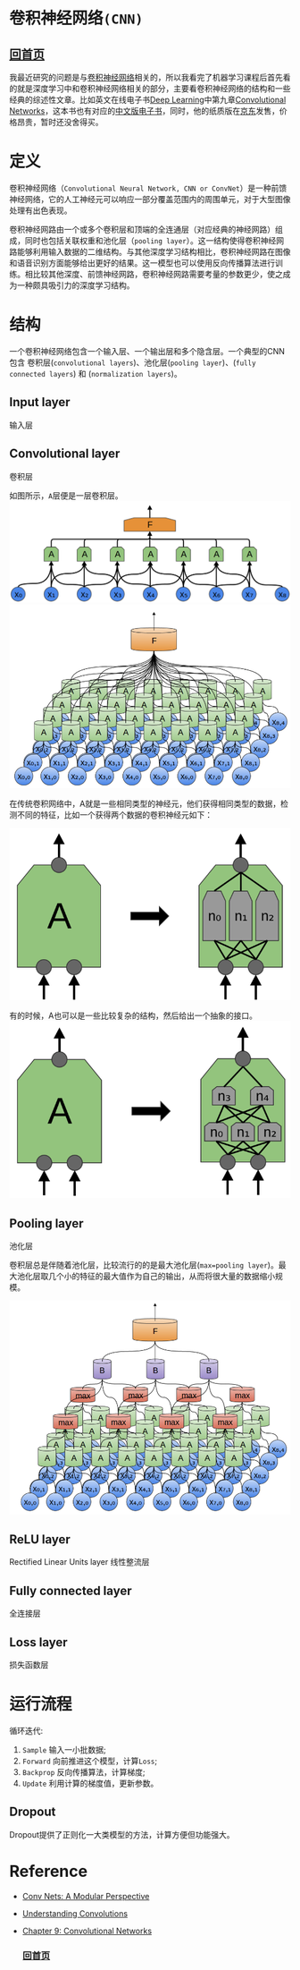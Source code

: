 # 卷积神经网络`(CNN)`

## [回首页](../README.md)

我最近研究的问题是与[卷积神经网络](Convolutional_neural_network.md)相关的，所以我看完了机器学习课程后首先看的就是深度学习中和卷积神经网络相关的部分，主要看卷积神经网络的结构和一些经典的综述性文章。比如英文在线电子书[Deep Learning](http://www.deeplearningbook.org/)中第九章[Convolutional Networks](http://www.deeplearningbook.org/contents/convnets.html)，这本书也有对应的[中文版电子书](https://github.com/exacity/deeplearningbook-chinese)，同时，他的纸质版在[京东](https://item.jd.com/12128543.html)发售，价格昂贵，暂时还没舍得买。

# 定义

卷积神经网络（`Convolutional Neural Network, CNN or ConvNet`）是一种前馈神经网络，它的人工神经元可以响应一部分覆盖范围内的周围单元，对于大型图像处理有出色表现。

卷积神经网路由一个或多个卷积层和顶端的全连通层（对应经典的神经网路）组成，同时也包括关联权重和池化层（`pooling layer`）。这一结构使得卷积神经网路能够利用输入数据的二维结构。与其他深度学习结构相比，卷积神经网路在图像和语音识别方面能够给出更好的结果。这一模型也可以使用反向传播算法进行训练。相比较其他深度、前馈神经网路，卷积神经网路需要考量的参数更少，使之成为一种颇具吸引力的深度学习结构。

# 结构

一个卷积神经网络包含一个输入层、一个输出层和多个隐含层。一个典型的CNN包含 卷积层(`convolutional layers`)、池化层(`pooling layer`)、(`fully connected layers`) 和 (`normalization layers`)。

## Input layer

输入层

## Convolutional layer

卷积层

如图所示，`A`层便是一层卷积层。
![卷积层](../imgs/Conv-9-Conv3.png)
![](../imgs/Conv2-9x5-Conv2.png)

在传统卷积网络中，A就是一些相同类型的神经元，他们获得相同类型的数据，检测不同的特征，比如一个获得两个数据的卷积神经元如下：

![](../imgs/Conv-A.png)

有的时候，A也可以是一些比较复杂的结构，然后给出一个抽象的接口。 ![](../imgs/Conv-A-NIN.png)

## Pooling layer

池化层

卷积层总是伴随着池化层，比较流行的的是最大池化层(`max=pooling layer`)。最大池化层取几个小的特征的最大值作为自己的输出，从而将很大量的数据缩小规模。

![](../imgs/Conv2-9x5-Conv2Max2Conv2.png)

## ReLU layer

Rectified Linear Units layer 线性整流层

## Fully connected layer

全连接层

## Loss layer

损失函数层

# 运行流程

循环迭代:

1. `Sample` 输入一小批数据;
2. `Forward` 向前推进这个模型，计算`Loss`;
3. `Backprop` 反向传播算法，计算梯度;
4. `Update` 利用计算的梯度值，更新参数。

## Dropout
Dropout提供了正则化一大类模型的方法，计算方便但功能强大。

# Reference

- [Conv Nets: A Modular Perspective](http://colah.github.io/posts/2014-07-Conv-Nets-Modular/)
- [Understanding Convolutions](http://colah.github.io/posts/2014-07-Understanding-Convolutions/)
- [Chapter 9: Convolutional Networks](http://www.deeplearningbook.org/contents/convnets.html)

  ### [回首页](../README.md)
